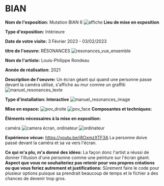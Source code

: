 # BIAN
**Nom de l'exposition:**
Mutation BIAN 6
![affiche](Media/Affiche_Resonances.jpg)
**Lieu de mise en exposition**

**Type d'exposition:**
Intérieure

**Date de votre visite:**
3 Février 2023 - 03/02/2023 

**titre de l'oeuvre:**
RÉSONANCES
![resonances_vue_ensemble](Media/Resonances_vue_ensemble.jpg)

**Nom de l'artiste:**
Louis-Philippe Rondeau

**Année de réalisation:**
2021

**Description de l'oeuvre:**
Un écran géant qui quand une personne passe devant la caméra utilisé, s'affiche au mur comme un graffiti
![manuel_resonances_texte](Media/Manuel_resonances_texte.jpg)

**Type d'installation: Interactive**
![manuel_resonances_image](Media/Manuel_resonances_image.jpg)

**Mise en espace:**
![pov_droite](Media/Resonances_POVDroite.jpg)
![pov_face](Media/Resonances_POVface.jpg)
**Composantes et techniques:**

**Éléments nécessaires à la mise en exposition:**

caméra
![camera](Media/Camera.jpg)
écran,
ordinateur
![ordinateur](Media/Ordi_resonances_zoom.jpg)

**Expérience vécue:**
https://youtu.be/j8OxmzXTF3A
La personne doive passé devant la caméra et sa va vers l'écran.

**Ce qui m'a plu, m'a donné des idées:**
La façon donc l'artist a réussi de donner l'illusion d'une personne comme une peinture sur l'écran géant.
**Aspect que vous ne souhaiteriez pas retenir pour vos propres créations ou que vous feriez autrement et justifications:**
Sûrement faire le code pour plusieur options puisque sa prendrait beaucoup de temps et le fichier a des chances de devenir trop gros.
